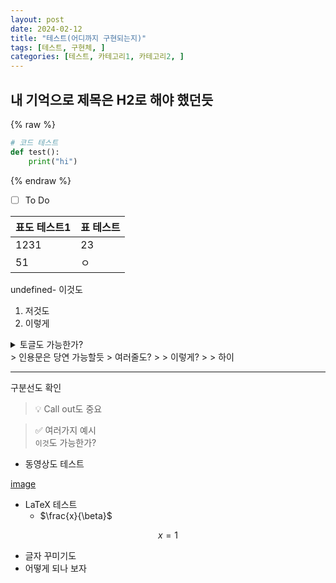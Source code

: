 ```yaml
---
layout: post
date: 2024-02-12
title: "테스트(어디까지 구현되는지)"
tags: [테스트, 구현체, ]
categories: [테스트, 카테고리1, 카테고리2, ]
---
```



## 내 기억으로 제목은 H2로 해야 했던듯


{% raw %}
```python
# 코드 테스트
def test():
	print("hi")
```
{% endraw %}

- [ ] To Do

| 표도 테스트1 | 표 테스트 |
| ------- | ----- |
| 1231    | 23    |
| 51      | ㅇ     |

undefined- 이것도
1. 저것도
2. 이렇게
<details>
  <summary>토글도 가능한가?</summary>


확인



  </details>
> 인용문은 당연 가능할듯  
> 여러줄도?  
>   
> 이렇게?  
>   
> 하이


---


구분선도 확인


> 💡 Call out도 중요


> ✅ 여러가지 예시  
> `이것`도 가능한가?

- 동영상도 테스트

[image](https://youtu.be/ngyHT2ydSJY)

- LaTeX 테스트
	- $\frac{x}{\beta}$

$$
x = 1
$$

- 글자 꾸미기도
- 어떻게 되나 보자
